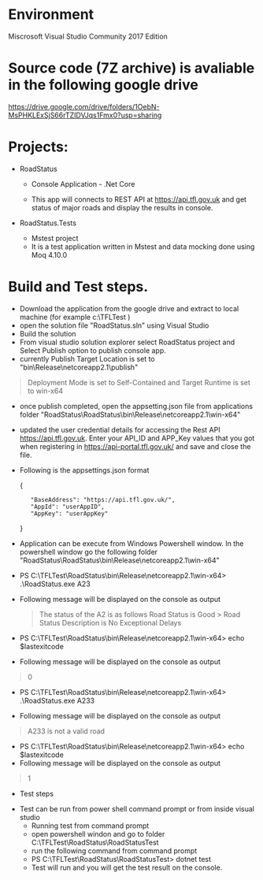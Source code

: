 # Environment
Miscrosoft Visual Studio Community 2017 Edition

# Source code (7Z archive) is avaliable in the following google drive
https://drive.google.com/drive/folders/1OebN-MsPHKLExSjS66rTZIDVJqs1Fmx0?usp=sharing

# Projects:
- RoadStatus 
    * Console Application - .Net Core
  
    * This app will connects to REST API at https://api.tfl.gov.uk and get status of major roads and display the results in console.
   
- RoadStatus.Tests
   * Mstest project
   * It is a test application written in Mstest and data mocking done using Moq 4.10.0 

# Build and Test steps.
- Download the application from the google drive and extract to local machine (for example c:\TFLTest )
- open the solution file "RoadStatus.sln" using Visual Studio
- Build the solution
- From visual studio solution explorer select RoadStatus project and Select Publish option to publish console app. 
- currently Publish Target Location is set to "bin\Release\netcoreapp2.1\publish"
> Deployment Mode is set to Self-Contained and Target Runtime is set to win-x64
- once publish completed, open the appsetting.json file from applications folder "RoadStatus\RoadStatus\bin\Release\netcoreapp2.1\win-x64"
- updated the user credential details for accessing the Rest API https://api.tfl.gov.uk. Enter your API_ID and APP_Key values that you got when registering in https://api-portal.tfl.gov.uk/ and save and close the file.
-  Following is the appsettings.json format
    
     {
     
          "BaseAddress": "https://api.tfl.gov.uk/",
          "AppId": "userAppID",
          "AppKey": "userAppKey"
          
      }
     
 - Application can be execute from Windows Powershell window.
    In the powershell window go the following folder "RoadStatus\RoadStatus\bin\Release\netcoreapp2.1\win-x64"
* PS C:\TFLTest\RoadStatus\bin\Release\netcoreapp2.1\win-x64> .\RoadStatus.exe A23
* Following message will be displayed on the console as output
  > The status of the A2 is as follows
     >   Road Status is Good
      >  Road Status Description is No Exceptional Delays
        
 * PS C:\TFLTest\RoadStatus\bin\Release\netcoreapp2.1\win-x64> echo $lastexitcode
 * Following message will be displayed on the console as output
 > 0

* PS C:\TFLTest\RoadStatus\bin\Release\netcoreapp2.1\win-x64> .\RoadStatus.exe A233

* Following message will be displayed on the console as output
> A233 is not a valid road

 * PS C:\TFLTest\RoadStatus\bin\Release\netcoreapp2.1\win-x64> echo $lastexitcode
 * Following message will be displayed on the console as output
 > 1
 
 
 - Test steps
 * Test can be run from power shell command prompt or from inside visual studio
    * Running test from command prompt
    * open powershell windon and go to folder C:\TFLTest\RoadStatus\RoadStatusTest
    * run the following command from command prompt
    * PS C:\TFLTest\RoadStatus\RoadStatusTest> dotnet test
    * Test will run and you will get the test result on the console.

    
